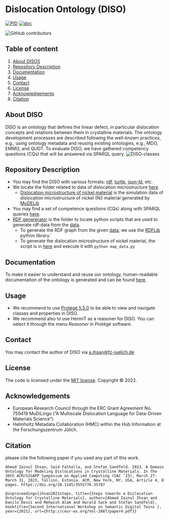 # Dislocation Ontology (DISO)

[![PID](https://img.shields.io/badge/PID-https%3A%2F%2Fpurls.helmholtz--metadaten.de%2Fdiso-brightgreen)](https://purls.helmholtz-metadaten.de/diso) 
[![doc](https://img.shields.io/badge/doc-https%3A%2F%2Fmaterials--data--science--and--informatics.github.io%2Fdislocation--ontology%2F-blue)](https://materials-data-science-and-informatics.github.io/dislocation-ontology/) 

![GitHub contributors](https://img.shields.io/github/contributors/Materials-Data-Science-and-Informatics/dislocation-ontology) 

## Table of content
  1. [About DISOS](#about-diso)
  2. [Repository Description](#repository-description)
  3. [Documentation](#Documentation)
  4. [Usage](#usage)
  5. [Contact](#contact)
  6. [License](#license)
  7. [Acknowledgements](#acknowledgements)
  8. [Citation](#citation)

## About DISO
DISO is an ontology that defines the linear defect, in particular dislocation concepts and relations between them in crystalline materials. The ontology development processes are described following the well-known practices, e.g., using ontology metadata and reusing existing  ontologies,  e.g.,  MDO,  EMMO,  and  QUDT. To evaluate DISO, we have gathered competency questions (CQs) that will be answered via SPARQL query.
![DISO-classes](https://user-images.githubusercontent.com/71790028/165483170-acc102cd-ed74-4eea-b12f-43c449da20cb.png)

## Repository Description
* You may find the DISO with various formats: [rdf](/dislocation-ontology.owl), [turtle](/dislocation-ontology.ttl), [json-ld](/dislocation-ontology.jsonld), etc.
* We locate the folder related to data of dislocation microstructure [here](/data/)
    * [Dislocation microstructure of nickel material](/data/modelib-microstructure/modelib-nickel-microstructure.ttl) is the simulation data of dislocation microstructure of nickel (Ni) material generated by [MoDELib](https://github.com/giacomo-po/MoDELib)
* You may find a set of competence questions (CQs) along with SPARQL queries [here](/CQs/CQs.md).
* [RDF genererator](/python-script/) is the folder to locate python scripts that are used to generate rdf-data from the [data](/data/).
    * To generate the RDF graph from the given [data](/data/), we use the [RDFLib](https://github.com/RDFLib/rdflib) python library.`
    * To generate the dislocation microstructure of nickel material, the script is in [here](/python-script/modelib/) and execute it with `python map_data.py`

## Documentation
To make it easier to understand and reuse our ontology, human-readable documentation of the ontology is generated and can be found [here](https://materials-data-science-and-informatics.github.io/dislocation-ontology/).
## Usage
* We recommend to use [Protégé 5.5.0](https://protege.stanford.edu/products.php#desktop-protege) to be able to view and navigate classes and properties in DISO.
* We recommend also to use HermiT as a reasoner for DISO. You can select it through the menu *Reasoner* in Protégé software.

## Contact
You may contact the author of DISO via a.ihsan@fz-juelich.de

## License
The code is licensed under the [MIT license](../LICENSE). Copyright © 2022.

## Acknowledgements
* European Research Council through the ERC Grant Agreement No. 759419 MuDiLingo (”A Multiscale Dislocation Language for Data-Driven Materials Science”)
* Helmholtz Metadata Collaboration (HMC) within the Hub Information at the Forschungszentrum Jülich.

## Citation 
please cite the following paper if you used any part of this work. 

`Ahmad Zainul Ihsan, Said Fathalla, and Stefan Sandfeld. 2023. A Domain
Ontology for Modeling Dislocations in Crystalline Materials. In The 38th
ACM/SIGAPP Symposium on Applied Computing (SAC ’23), March 27-March
31, 2023, Tallinn, Estonia. ACM, New York, NY, USA, Article 4, 8 pages.
https://doi.org/10.1145/3555776.35787
`

`@inproceedings{ihsan2021steps,
title={Steps towards a Dislocation Ontology for Crystalline Materials},
author={Ahmad Zainul Ihsan and Danilo Dessì and Mehwish Alam and Harald Sack and Stefan Sandfeld},
booktitle={Second International Workshop on Semantic Digital Twins },
year={2021},
url={http://ceur-ws.org/Vol-2887/paper4.pdf}}`
